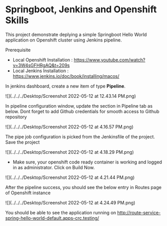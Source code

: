 # Springboot, Jenkins and Openshift Skills
This project demonstrate deplying a simple Springboot Hello World application on Openshift cluster using Jenkins pipeline.

Prerequisite

- Local Openshift Installation : https://www.youtube.com/watch?v=3W4sGFHRgAQ&t=209s
- Local Jenkins Installation : https://www.jenkins.io/doc/book/installing/macos/

In jenkins dashboard, create a new item of type **Pipeline**.

![](../../../Desktop/Screenshot 2022-05-12 at 12.43.14 PM.png)

In pipeline configuration window, update the section in Pipeline tab as below. Dont forget to add Github credentials for smooth access to Github repository

![](../../../Desktop/Screenshot 2022-05-12 at 4.16.57 PM.png)

The pipe job configuration is picked from the Jenkinsfile of the project. Save the project

![](../../../Desktop/Screenshot 2022-05-12 at 4.18.29 PM.png)

- Make sure, your openshift code ready container is working and logged in as administrator.
Click on Build Now.

![](../../../Desktop/Screenshot 2022-05-12 at 4.21.44 PM.png)

After the pipeline success, you should see the below entry in Routes page of Openshift instance

![](../../../Desktop/Screenshot 2022-05-12 at 4.24.49 PM.png)

You should be able to see the application running on
http://route-service-spring-hello-world-default.apps-crc.testing/
